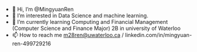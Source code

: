 - 👋 Hi, I’m @MingyuanRen
- 👀 I’m interested in Data Science and machine learning.
- 🌱 I’m currently learning Computing and Financial Management (Computer Science and Finance Major) 2B in university of Waterloo
- 📫 How to reach me m28ren@uwaterloo.ca / linkedin.com/in/mingyuan-ren-499729216

<!---
MingyuanRen/MingyuanRen is a ✨ special ✨ repository because its `README.md` (this file) appears on your GitHub profile.
You can click the Preview link to take a look at your changes.
--->
